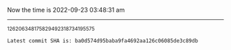 Now the time is 2022-09-23 03:48:31 am

---

<small>126206348175829492318734195575</small>

```txt
Latest commit SHA is: ba0d574d95baba9fa4692aa126c06085de3c89db
```
